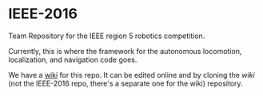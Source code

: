 # IEEE-2016
Team Repository for the IEEE region 5 robotics competition.

Currently, this is where the framework for the autonomous locomotion, localization, and navigation code goes.

We have a [wiki](https://github.com/sdsmt-robotics/IEEE-2016/wiki) for this repo. It can be edited online and by cloning the *wiki* (not the IEEE-2016 repo, there's a separate one for the wiki) repository.
